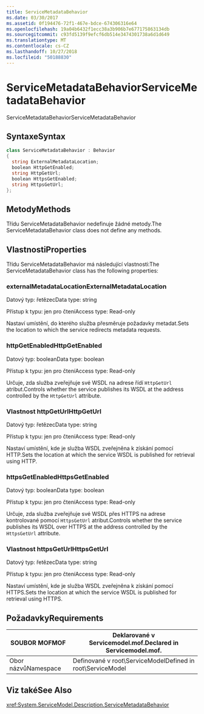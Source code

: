 ```yaml
---
title: ServiceMetadataBehavior
ms.date: 03/30/2017
ms.assetid: 0f194476-72f1-467e-bdce-674306316e64
ms.openlocfilehash: 19a04b6432f1ecc38a3b906b7e677175863134db
ms.sourcegitcommit: c93fd5139f9efcf6db514e3474301738a6d1d649
ms.translationtype: MT
ms.contentlocale: cs-CZ
ms.lasthandoff: 10/27/2018
ms.locfileid: "50188830"
---
```

# <a name="servicemetadatabehavior"></a><span data-ttu-id="52668-102">ServiceMetadataBehavior</span><span class="sxs-lookup"><span data-stu-id="52668-102">ServiceMetadataBehavior</span></span>
<span data-ttu-id="52668-103">ServiceMetadataBehavior</span><span class="sxs-lookup"><span data-stu-id="52668-103">ServiceMetadataBehavior</span></span>  
  
## <a name="syntax"></a><span data-ttu-id="52668-104">Syntaxe</span><span class="sxs-lookup"><span data-stu-id="52668-104">Syntax</span></span>  
  
```csharp
class ServiceMetadataBehavior : Behavior  
{  
  string ExternalMetadataLocation;  
  boolean HttpGetEnabled;  
  string HttpGetUrl;  
  boolean HttpsGetEnabled;  
  string HttpsGetUrl;  
};  
```  
  
## <a name="methods"></a><span data-ttu-id="52668-105">Metody</span><span class="sxs-lookup"><span data-stu-id="52668-105">Methods</span></span>  
 <span data-ttu-id="52668-106">Třídu ServiceMetadataBehavior nedefinuje žádné metody.</span><span class="sxs-lookup"><span data-stu-id="52668-106">The ServiceMetadataBehavior class does not define any methods.</span></span>  
  
## <a name="properties"></a><span data-ttu-id="52668-107">Vlastnosti</span><span class="sxs-lookup"><span data-stu-id="52668-107">Properties</span></span>  
 <span data-ttu-id="52668-108">Třídu ServiceMetadataBehavior má následující vlastnosti:</span><span class="sxs-lookup"><span data-stu-id="52668-108">The ServiceMetadataBehavior class has the following properties:</span></span>  
  
### <a name="externalmetadatalocation"></a><span data-ttu-id="52668-109">externalMetadataLocation</span><span class="sxs-lookup"><span data-stu-id="52668-109">ExternalMetadataLocation</span></span>  
 <span data-ttu-id="52668-110">Datový typ: řetězec</span><span class="sxs-lookup"><span data-stu-id="52668-110">Data type: string</span></span>  
  
 <span data-ttu-id="52668-111">Přístup k typu: jen pro čtení</span><span class="sxs-lookup"><span data-stu-id="52668-111">Access type: Read-only</span></span>  
  
 <span data-ttu-id="52668-112">Nastaví umístění, do kterého služba přesměruje požadavky metadat.</span><span class="sxs-lookup"><span data-stu-id="52668-112">Sets the location to which the service redirects metadata requests.</span></span>  
  
### <a name="httpgetenabled"></a><span data-ttu-id="52668-113">httpGetEnabled</span><span class="sxs-lookup"><span data-stu-id="52668-113">HttpGetEnabled</span></span>  
 <span data-ttu-id="52668-114">Datový typ: boolean</span><span class="sxs-lookup"><span data-stu-id="52668-114">Data type: boolean</span></span>  
  
 <span data-ttu-id="52668-115">Přístup k typu: jen pro čtení</span><span class="sxs-lookup"><span data-stu-id="52668-115">Access type: Read-only</span></span>  
  
 <span data-ttu-id="52668-116">Určuje, zda služba zveřejňuje své WSDL na adrese řídí `HttpGetUrl` atribut.</span><span class="sxs-lookup"><span data-stu-id="52668-116">Controls whether the service publishes its WSDL at the address controlled by the `HttpGetUrl` attribute.</span></span>  
  
### <a name="httpgeturl"></a><span data-ttu-id="52668-117">Vlastnost httpGetUrl</span><span class="sxs-lookup"><span data-stu-id="52668-117">HttpGetUrl</span></span>  
 <span data-ttu-id="52668-118">Datový typ: řetězec</span><span class="sxs-lookup"><span data-stu-id="52668-118">Data type: string</span></span>  
  
 <span data-ttu-id="52668-119">Přístup k typu: jen pro čtení</span><span class="sxs-lookup"><span data-stu-id="52668-119">Access type: Read-only</span></span>  
  
 <span data-ttu-id="52668-120">Nastaví umístění, kde je služba WSDL zveřejněna k získání pomocí HTTP.</span><span class="sxs-lookup"><span data-stu-id="52668-120">Sets the location at which the service WSDL is published for retrieval using HTTP.</span></span>  
  
### <a name="httpsgetenabled"></a><span data-ttu-id="52668-121">httpsGetEnabled</span><span class="sxs-lookup"><span data-stu-id="52668-121">HttpsGetEnabled</span></span>  
 <span data-ttu-id="52668-122">Datový typ: boolean</span><span class="sxs-lookup"><span data-stu-id="52668-122">Data type: boolean</span></span>  
  
 <span data-ttu-id="52668-123">Přístup k typu: jen pro čtení</span><span class="sxs-lookup"><span data-stu-id="52668-123">Access type: Read-only</span></span>  
  
 <span data-ttu-id="52668-124">Určuje, zda služba zveřejňuje své WSDL přes HTTPS na adrese kontrolované pomocí `HttpsGetUrl` atribut.</span><span class="sxs-lookup"><span data-stu-id="52668-124">Controls whether the service publishes its WSDL over HTTPS at the address controlled by the `HttpsGetUrl` attribute.</span></span>  
  
### <a name="httpsgeturl"></a><span data-ttu-id="52668-125">Vlastnost httpsGetUrl</span><span class="sxs-lookup"><span data-stu-id="52668-125">HttpsGetUrl</span></span>  
 <span data-ttu-id="52668-126">Datový typ: řetězec</span><span class="sxs-lookup"><span data-stu-id="52668-126">Data type: string</span></span>  
  
 <span data-ttu-id="52668-127">Přístup k typu: jen pro čtení</span><span class="sxs-lookup"><span data-stu-id="52668-127">Access type: Read-only</span></span>  
  
 <span data-ttu-id="52668-128">Nastaví umístění, kde je služba WSDL zveřejněna k získání pomocí HTTPS.</span><span class="sxs-lookup"><span data-stu-id="52668-128">Sets the location at which the service WSDL is published for retrieval using HTTPS.</span></span>  
  
## <a name="requirements"></a><span data-ttu-id="52668-129">Požadavky</span><span class="sxs-lookup"><span data-stu-id="52668-129">Requirements</span></span>  
  
|<span data-ttu-id="52668-130">SOUBOR MOF</span><span class="sxs-lookup"><span data-stu-id="52668-130">MOF</span></span>|<span data-ttu-id="52668-131">Deklarované v Servicemodel.mof.</span><span class="sxs-lookup"><span data-stu-id="52668-131">Declared in Servicemodel.mof.</span></span>|  
|---------|-----------------------------------|  
|<span data-ttu-id="52668-132">Obor názvů</span><span class="sxs-lookup"><span data-stu-id="52668-132">Namespace</span></span>|<span data-ttu-id="52668-133">Definované v root\ServiceModel</span><span class="sxs-lookup"><span data-stu-id="52668-133">Defined in root\ServiceModel</span></span>|  
  
## <a name="see-also"></a><span data-ttu-id="52668-134">Viz také</span><span class="sxs-lookup"><span data-stu-id="52668-134">See Also</span></span>  
 <xref:System.ServiceModel.Description.ServiceMetadataBehavior>

